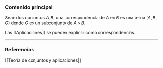 ### Contenido principal

Sean dos conjuntos $A,B$, una correspondencia de $A$ en $B$ es una terna $(A,B,G)$ donde $G$ es un subconjunto de $A \times B$.

Las [[Aplicaciones]] se pueden explicar como correspondencias.



--- 
### Referencias
[[Teoría de conjuntos y aplicaciones]]
